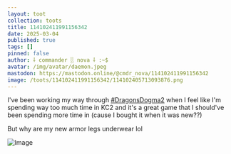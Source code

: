```yaml
---
layout: toot
collection: toots
title: 114102411991156342
date: 2025-03-04
published: true
tags: []
pinned: false
author: ⸸ commander ░ nova ⸸ :~$
avatar: /img/avatar/daemon.jpeg
mastodon: https://mastodon.online/@cmdr_nova/114102411991156342
image: /toots/114102411991156342/114102405713093876.png
---
```


I've been working my way through [#DragonsDogma2](https://mastodon.online/tags/DragonsDogma2) when I feel like I'm spending way too much time in KC2 and it's a great game that I should've been spending more time in (cause I bought it when it was new??)

But why are my new armor legs underwear lol

<img src="/toots/114102411991156342/114102405713093876.png" alt="Image">
